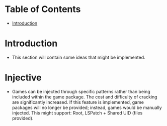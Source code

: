 # Table of Contents
- [Introduction](#introduction)

# Introduction <a id="introduction"></a>
* This section will contain some ideas that might be implemented.

# Injective <a id="text_1"></a>
* Games can be injected through specific patterns rather than being included within the game package. The cost and difficulty of cracking are significantly increased. If this feature is implemented, game packages will no longer be provided; instead, games would be manually injected. This might support: Root, LSPatch + Shared UID (files provided).
